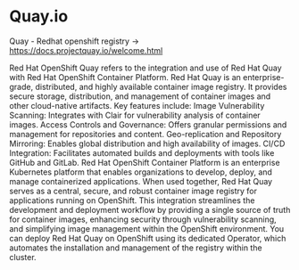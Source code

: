 # Quay.io
Quay - Redhat openshift registry -> https://docs.projectquay.io/welcome.html

Red Hat OpenShift Quay refers to the integration and use of Red Hat Quay with Red Hat OpenShift Container Platform.
Red Hat Quay is an enterprise-grade, distributed, and highly available container image registry. It provides secure storage, distribution, and management of container images and other cloud-native artifacts. Key features include: 
Image Vulnerability Scanning: Integrates with Clair for vulnerability analysis of container images.
Access Controls and Governance: Offers granular permissions and management for repositories and content.
Geo-replication and Repository Mirroring: Enables global distribution and high availability of images.
CI/CD Integration: Facilitates automated builds and deployments with tools like GitHub and GitLab.
Red Hat OpenShift Container Platform is an enterprise Kubernetes platform that enables organizations to develop, deploy, and manage containerized applications.
When used together, Red Hat Quay serves as a central, secure, and robust container image registry for applications running on OpenShift. This integration streamlines the development and deployment workflow by providing a single source of truth for container images, enhancing security through vulnerability scanning, and simplifying image management within the OpenShift environment. You can deploy Red Hat Quay on OpenShift using its dedicated Operator, which automates the installation and management of the registry within the cluster.
